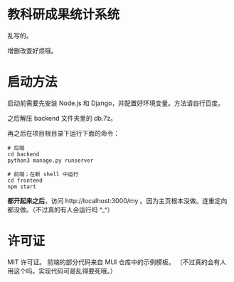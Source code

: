 # 教科研成果统计系统
乱写的。  

增删改查好烦哦。

# 启动方法
启动前需要先安装 Node.js 和 Django，并配置好环境变量。方法请自行百度。  

之后解压 backend 文件夹里的 db.7z。  

再之后在项目根目录下运行下面的命令：  

```shell
# 后端
cd backend
python3 manage.py runserver

# 前端；在新 shell 中运行
cd frontend
npm start
```

**都开起来之后**，访问 http://localhost:3000/my 。因为主页根本没做。连重定向都没做。（不过真的有人会运行吗 ^_^）  

# 许可证
MIT 许可证。
前端的部分代码来自 MUI 仓库中的示例模板。
（不过真的会有人用这个吗。实现代码可是乱得要死哦。）
